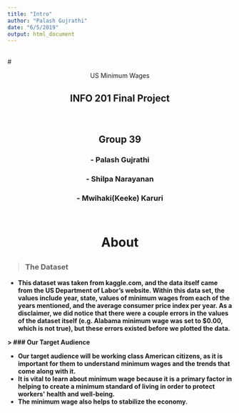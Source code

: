 ```yaml
---
title: "Intro"
author: "Palash Gujrathi"
date: "6/5/2019"
output: html_document
---
```




<br>
# <p align="center"> US Minimum Wages </p>

## <p align="center">INFO 201 Final Project</p>
<br>

## <p align="center">Group 39</p>
<span font-size:12 pt>

### <p align="center">- **Palash Gujrathi**</p>
### <p align="center">- **Shilpa Narayanan**</p>
### <p align="center">- **Mwihaki(Keeke) Karuri** </p></span>
<br>

# <p align="center">**About**</p>

> ### The Dataset

<ul>
<b>
<liThe dataset we are utilizing in this app is comprised of data pertaining to the US state minimum wages from 1968-2017.</li> 
<li>This dataset was taken from kaggle.com, and the data itself came from the US Department of Labor’s website. Within this data set, the values include year, state, values of minimum wages from each of the years mentioned, and the average consumer price index per year. As a disclaimer, we did notice that there were a couple errors in the values of the dataset itself (e.g. Alabama minimum wage was set to $0.00, which is not true), but these errors existed before we plotted the data. 
</ul>
> ### Our Target Audience

<ul>
<li>Our target audience will be working class American citizens, as it is important for them to understand minimum wages and the trends that come along with it.</li>
<li>It is vital to learn about minimum wage because it is a primary factor in helping to create a minimum standard of living in order to protect workers' health and well-being.</li>
<li>The minimum wage also helps to stabilize the economy.</li>
</ul>
<b/>

<!-- ![Image]("https://www.shareicon.net/data/512x512/2017/01/06/868291_business_512x512.png") -->

